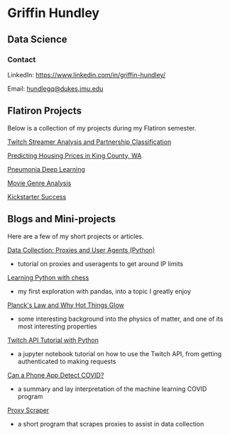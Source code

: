 # Griffin Hundley
## Data Science

### Contact

LinkedIn: https://www.linkedin.com/in/griffin-hundley/

Email: hundlegq@dukes.jmu.edu

## Flatiron Projects

Below is a collection of my projects during my Flatiron semester.

[Twitch Streamer Analysis and Partnership Classification](https://github.com/griffinhundley/streamer-analysis)

[Predicting Housing Prices in King County, WA](http://github.com/laurenphipps/dsc-phase-2-project)

[Pneumonia Deep Learning](https://github.com/griffinhundley/pneumonia-deep-learning)

[Movie Genre Analysis](https://github.com/griffinhundley/Phase1GriffEon)

[Kickstarter Success](https://github.com/griffinhundley/kickstarter_success)




## Blogs and Mini-projects

Here are a few of my short projects or articles.

[Data Collection: Proxies and User Agents (Python)](https://hundlegq.medium.com/data-collection-proxies-and-user-agents-python-57396db1dc11)
* tutorial on proxies and useragents to get around IP limits

[Learning Python with chess](https://griffinhundley.github.io/chess/)
* my first exploration with pandas, into a topic I greatly enjoy

[Planck's Law and Why Hot Things Glow](https://griffinhundley.github.io/solar/)
* some interesting background into the physics of matter, and one of its most interesting properties

[Twitch API Tutorial with Python](https://griffinhundley.github.io/twapi/)
* a jupyter notebook tutorial on how to use the Twitch API, from getting authenticated to making requests

[Can a Phone App Detect COVID?](https://hundlegq.medium.com/can-a-phone-app-detect-covid-fd763c40b20f)
* a summary and lay interpretation of the machine learning COVID program

[Proxy Scraper](https://github.com/griffinhundley/proxyscraper)
* a short program that scrapes proxies to assist in data collection